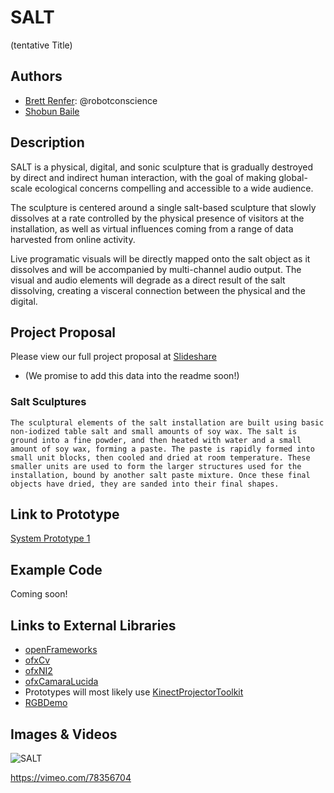 # SALT
(tentative Title)

## Authors
- [Brett Renfer](http://www.robotconscience.com): @robotconscience
- [Shobun Baile](http://shobunbaile.com/)

## Description
SALT is a physical, digital, and sonic sculpture that is gradually destroyed by direct and indirect human interaction, with the goal of making global-scale ecological concerns compelling and accessible to a wide audience. 

The sculpture is centered around a single salt-based sculpture that slowly dissolves at a rate controlled by the physical presence of visitors at the installation, as well as virtual influences coming from a range of data harvested from online activity.

Live programatic visuals will be directly mapped onto the salt object as it dissolves and will be accompanied by multi-channel audio output. The visual and audio elements will degrade as a direct result of the salt dissolving, creating a visceral connection between the physical and the digital.

## Project Proposal

Please view our full project proposal at [Slideshare](http://www.slideshare.net/slideshow/embed_code/31085739)
* (We promise to add this data into the readme soon!)

### Salt Sculptures
	The sculptural elements of the salt installation are built using basic non-iodized table salt and small amounts of soy wax. The salt is ground into a fine powder, and then heated with water and a small amount of soy wax, forming a paste. The paste is rapidly formed into small unit blocks, then cooled and dried at room temperature. These smaller units are used to form the larger structures used for the installation, bound by another salt paste mixture. Once these final objects have dried, they are sanded into their final shapes. 

## Link to Prototype

[System Prototype 1](https://vimeo.com/78356704)

## Example Code
Coming soon!

## Links to External Libraries

* [openFrameworks](https://github.com/openframeworks/openFrameworks "openFrameworks")
* [ofxCv](https://github.com/kylemcdonald/ofxCv "ofxCv")
* [ofxNI2](https://github.com/satoruhiga/ofxNI2 "ofxNI2")
* [ofxCamaraLucida](https://github.com/chparsons/ofxCamaraLucida)
* Prototypes will most likely use [KinectProjectorToolkit](https://github.com/genekogan/KinectProjectorToolkit)
* [RGBDemo](https://github.com/rgbdemo/rgbdemo)


## Images & Videos

![SALT](http://farm4.staticflickr.com/3703/9571458893_666d613ec1_b.jpg "Salt Image 1")

https://vimeo.com/78356704
